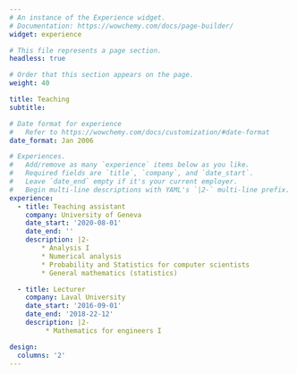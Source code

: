 ```yaml
---
# An instance of the Experience widget.
# Documentation: https://wowchemy.com/docs/page-builder/
widget: experience

# This file represents a page section.
headless: true

# Order that this section appears on the page.
weight: 40

title: Teaching
subtitle:

# Date format for experience
#   Refer to https://wowchemy.com/docs/customization/#date-format
date_format: Jan 2006

# Experiences.
#   Add/remove as many `experience` items below as you like.
#   Required fields are `title`, `company`, and `date_start`.
#   Leave `date_end` empty if it's your current employer.
#   Begin multi-line descriptions with YAML's `|2-` multi-line prefix.
experience:
  - title: Teaching assistant
    company: University of Geneva
    date_start: '2020-08-01'
    date_end: ''
    description: |2-        
        * Analysis I
        * Numerical analysis
        * Probability and Statistics for computer scientists
        * General mathematics (statistics)

  - title: Lecturer
    company: Laval University
    date_start: '2016-09-01'
    date_end: '2018-22-12'
    description: |2-
         * Mathematics for engineers I

design:
  columns: '2'
---
```

